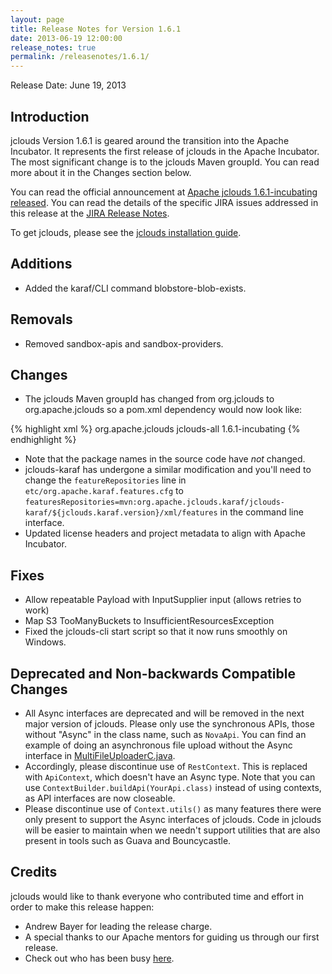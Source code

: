 ```yaml
---
layout: page
title: Release Notes for Version 1.6.1
date: 2013-06-19 12:00:00
release_notes: true
permalink: /releasenotes/1.6.1/
---
```


Release Date: June 19, 2013

## Introduction

jclouds Version 1.6.1 is geared around the transition into the Apache Incubator. It represents the first release of jclouds in the Apache Incubator. The most significant change is to the jclouds Maven groupId. You can read more about it in the Changes section below.

You can read the official announcement at [Apache jclouds 1.6.1-incubating released](http://www.mail-archive.com/user@jclouds.incubator.apache.org/msg00112.html). You can read the details of the specific JIRA issues addressed in this release at the [JIRA Release Notes](https://issues.apache.org/jira/secure/ReleaseNote.jspa?projectId=12314430&version=12324412).

To get jclouds, please see the [jclouds installation guide](/start/install).


## Additions

 * Added the karaf/CLI command blobstore-blob-exists.

## Removals

 * Removed sandbox-apis and sandbox-providers.

## Changes

 * The jclouds Maven groupId has changed from org.jclouds to org.apache.jclouds so a pom.xml dependency would now look like:

{% highlight xml %}
<dependencies>
  <dependency>
    <groupId>org.apache.jclouds</groupId>
    <artifactId>jclouds-all</artifactId>
    <version>1.6.1-incubating</version>
  </dependency>
</dependencies>
{% endhighlight %}

 * Note that the package names in the source code have *not* changed.
 * jclouds-karaf has undergone a similar modification and you'll need to change the `featureRepositories` line in `etc/org.apache.karaf.features.cfg`  to `featuresRepositories=mvn:org.apache.jclouds.karaf/jclouds-karaf/${jclouds.karaf.version}/xml/features` in the command line interface.
 * Updated license headers and project metadata to align with Apache Incubator.

## Fixes

 * Allow repeatable Payload with InputSupplier input (allows retries to work)
 * Map S3 TooManyBuckets to InsufficientResourcesException
 * Fixed the jclouds-cli start script so that it now runs smoothly on Windows.

## Deprecated and Non-backwards Compatible Changes
 *  All Async interfaces are deprecated and will be removed in the next major version of jclouds.  Please only use the synchronous  APIs, those without "Async" in the class name, such as `NovaApi`. You can find an example of doing an asynchronous file upload without the Async interface in [MultiFileUploaderC.java](https://github.com/jclouds/jclouds-cloud-storage-workshop/blob/master/exercise2/src/main/java/org/jclouds/labs/blobstore/exercise2/MultiFileUploaderC.java).
 *  Accordingly, please discontinue use of `RestContext`.  This is replaced with `ApiContext`, which doesn't have an Async type.  Note that you can use `ContextBuilder.buildApi(YourApi.class)` instead of using contexts, as API interfaces are now closeable.
 *  Please discontinue use of `Context.utils()` as many features there were only present to support the Async interfaces of jclouds.  Code in jclouds will be easier to maintain when we needn't support utilities that are also present in tools such as Guava and Bouncycastle.

## Credits

jclouds would like to thank everyone who contributed time and effort in order to make this release happen:

  * Andrew Bayer for leading the release charge.
  * A special thanks to our Apache mentors for guiding us through our first release.
  * Check out who has been busy [here](http://www.ohloh.net/p/jclouds/contributors?query=&sort=latest_commit).

